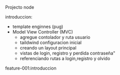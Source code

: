 Projecto node

introduccion:

- template enginnes (pug)
- Model View Controller (MVC)
  - agregue contolador y ruta usuario
  - taildwind configuracion inicial
  - creando un layout principal
  - vistas de login, registro y perdida contraseña"
  - referenciando rutas a login,registro y olvido

feature-001:introduccion
